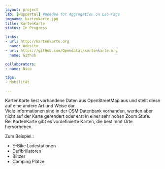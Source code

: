 ```yaml
---
layout: project
lab: [wuppertal] #needed for Aggregation on Lab-Page
imgname: kartenkarte.jpg
title: KartenKarte
status: In Progress

links:
- url: http://kartenkarte.org
  name: Website
- url: https://github.com/Opendatal/kartenkarte.org
  name: Github

collaborators:
- name: Nico

tags:
- Mobilität

---
```


KartenKarte liest vorhandene Daten aus OpenStreetMap aus und stellt diese auf eine andere Art und Weise dar.  
Viele Informationen sind in der OSM Datenbank vorhanden, werden aber nicht auf der Karte gerendert oder erst in einer sehr hohen Zoom Stufe.  
Bei KartenKarte gibt es vordefinierte Karten, die bestimmt Orte hervorheben.

Zum Beispiel.:

- E-Bike Ladestationen
- Defibrillatoren
- Blitzer
- Camping Plätze
